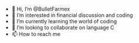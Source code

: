 - 👋 Hi, I’m @BulletFarmex
- 👀 I’m interested in financial discussion and coding 
- 🌱 I’m currently learning the world of coding 
- 💞️ I’m looking to collaborate on language C
- 📫 How to reach me 

<!---
BulletFarmex/BulletFarmex is a ✨ special ✨ repository because its `README.md` (this file) appears on your GitHub profile.
You can click the Preview link to take a look at your changes.
--->

